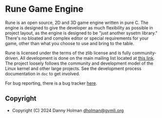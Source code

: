# Rune Game Engine

Rune is an open source, 2D and 3D game engine written in pure C. The engine is
designed to give the developer as much flexibility as possible in project
layout, as the engine is designed to be "just another sysetm library." There's
no bloated and complex editor or special requirements for your game, other than
what you choose to use and bring to the table.

Rune is licensed under the terms of the zlib license and is fully
community-driven. All development is done on the main mailing list located at
[this link](https://lists.gymli.org/rune-engine). The project loosely follows
the community and development model of the Linux kernel and other large
projects. See the development process documentation in `doc` to get involved.

For bug reporting, there is a bug tracker
[here](https://bugs.gymli.org/index.php?project=3&do=index&switch=1).

## Copyright

* Copyright (C) 2024 Danny Holman <dholman@gymli.org>
